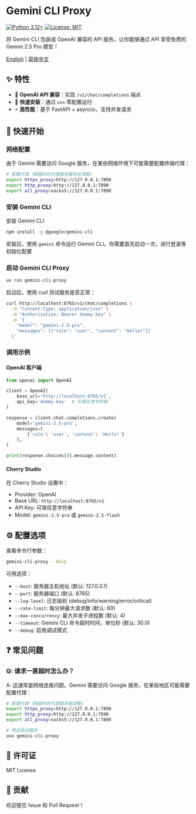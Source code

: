 # Gemini CLI Proxy

[![Python 3.12+](https://img.shields.io/badge/python-3.12+-blue.svg)](https://www.python.org/downloads/)
[![License: MIT](https://img.shields.io/badge/License-MIT-yellow.svg)](https://opensource.org/licenses/MIT)

将 Gemini CLI 包装成 OpenAI 兼容的 API 服务，让你能够通过 API 享受免费的 Gemini 2.5 Pro 模型！

[English](./README.md) | [简体中文](./README_zh.md)

## ✨ 特性

- 🔌 **OpenAI API 兼容**：实现 `/v1/chat/completions` 端点
- 🚀 **快速安装**：通过 `uvx` 零配置运行
- ⚡ **高性能**：基于 FastAPI + asyncio，支持并发请求

## 🚀 快速开始

### 网络配置

由于 Gemini 需要访问 Google 服务，在某些网络环境下可能需要配置终端代理：

```bash
# 配置代理（根据你的代理服务器地址调整）
export https_proxy=http://127.0.0.1:7890
export http_proxy=http://127.0.0.1:7890  
export all_proxy=socks5://127.0.0.1:7890
```

### 安装 Gemini CLI

安装 Gemini CLI
```bash
npm install -g @google/gemini-cli
```

安装后，使用 `gemini` 命令运行 Gemini CLI。你需要首先启动一次，进行登录等初始化配置

### 启动 Gemini CLI Proxy

```bash
uv run gemini-cli-proxy
```

启动后，使用 curl 测试服务是否正常：

```bash
curl http://localhost:8765/v1/chat/completions \
  -H "Content-Type: application/json" \
  -H "Authorization: Bearer dummy-key" \
  -d '{
    "model": "gemini-2.5-pro",
    "messages": [{"role": "user", "content": "Hello!"}]
  }'
```

### 调用示例

#### OpenAI 客户端

```python
from openai import OpenAI

client = OpenAI(
    base_url='http://localhost:8765/v1',
    api_key='dummy-key'  # 可填任意字符串
)

response = client.chat.completions.create(
    model='gemini-2.5-pro',
    messages=[
        {'role': 'user', 'content': 'Hello!'}
    ],
)

print(response.choices[0].message.content)
```

#### Cherry Studio

在 Cherry Studio 设置中：
- Provider: OpenAI
- Base URL: `http://localhost:8765/v1`
- API Key: 可填任意字符串
- Model: `gemini-2.5-pro` 或 `gemini-2.5-flash`

## ⚙️ 配置选项

查看命令行参数：

```bash
gemini-cli-proxy --help
```

可用选项：
- `--host`: 服务器主机地址 (默认: 127.0.0.1)
- `--port`: 服务器端口 (默认: 8765)
- `--log-level`: 日志级别 (debug/info/warning/error/critical)
- `--rate-limit`: 每分钟最大请求数 (默认: 60)
- `--max-concurrency`: 最大并发子进程数 (默认: 4)
- `--timeout`: Gemini CLI 命令超时时间，单位秒 (默认: 30.0)
- `--debug`: 启用调试模式

## ❓ 常见问题

### Q: 请求一直超时怎么办？

A: 这通常是网络连接问题。Gemini 需要访问 Google 服务，在某些地区可能需要配置代理：

```bash
# 配置代理（根据你的代理服务器调整）
export https_proxy=http://127.0.0.1:7890
export http_proxy=http://127.0.0.1:7890
export all_proxy=socks5://127.0.0.1:7890

# 然后启动服务
uvx gemini-cli-proxy
```

## 📄 许可证

MIT License

## 🤝 贡献

欢迎提交 Issue 和 Pull Request！